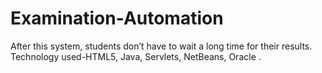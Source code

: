 # Examination-Automation
After this system, students don’t have to wait a long time for their results. Technology used-HTML5, Java, Servlets, NetBeans, Oracle .

